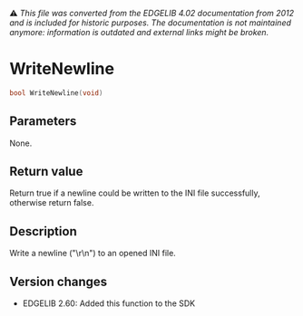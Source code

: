 :warning: _This file was converted from the EDGELIB 4.02 documentation from 2012 and is included for historic purposes. The documentation is not maintained anymore: information is outdated and external links might be broken._

# WriteNewline


```c++
bool WriteNewline(void)
```

## Parameters
None.

## Return value
Return true if a newline could be written to the INI file successfully, otherwise return false.

## Description
Write a newline ("\r\n") to an opened INI file.

## Version changes
- EDGELIB 2.60: Added this function to the SDK

